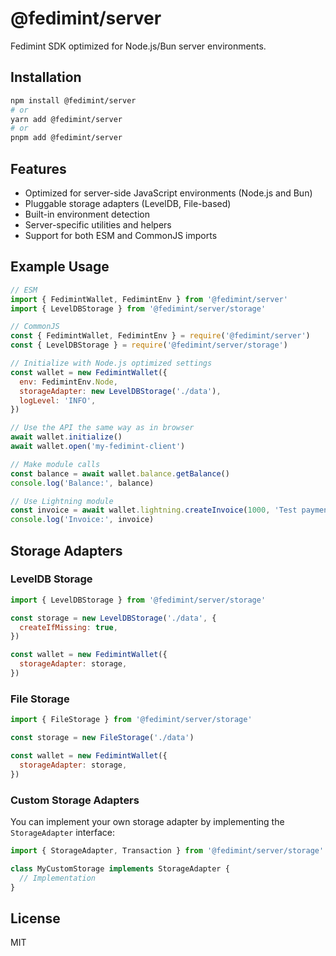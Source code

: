 # @fedimint/server

Fedimint SDK optimized for Node.js/Bun server environments.

## Installation

```bash
npm install @fedimint/server
# or
yarn add @fedimint/server
# or
pnpm add @fedimint/server
```

## Features

- Optimized for server-side JavaScript environments (Node.js and Bun)
- Pluggable storage adapters (LevelDB, File-based)
- Built-in environment detection
- Server-specific utilities and helpers
- Support for both ESM and CommonJS imports

## Example Usage

```javascript
// ESM
import { FedimintWallet, FedimintEnv } from '@fedimint/server'
import { LevelDBStorage } from '@fedimint/server/storage'

// CommonJS
const { FedimintWallet, FedimintEnv } = require('@fedimint/server')
const { LevelDBStorage } = require('@fedimint/server/storage')

// Initialize with Node.js optimized settings
const wallet = new FedimintWallet({
  env: FedimintEnv.Node,
  storageAdapter: new LevelDBStorage('./data'),
  logLevel: 'INFO',
})

// Use the API the same way as in browser
await wallet.initialize()
await wallet.open('my-fedimint-client')

// Make module calls
const balance = await wallet.balance.getBalance()
console.log('Balance:', balance)

// Use Lightning module
const invoice = await wallet.lightning.createInvoice(1000, 'Test payment')
console.log('Invoice:', invoice)
```

## Storage Adapters

### LevelDB Storage

```javascript
import { LevelDBStorage } from '@fedimint/server/storage'

const storage = new LevelDBStorage('./data', {
  createIfMissing: true,
})

const wallet = new FedimintWallet({
  storageAdapter: storage,
})
```

### File Storage

```javascript
import { FileStorage } from '@fedimint/server/storage'

const storage = new FileStorage('./data')

const wallet = new FedimintWallet({
  storageAdapter: storage,
})
```

### Custom Storage Adapters

You can implement your own storage adapter by implementing the `StorageAdapter` interface:

```typescript
import { StorageAdapter, Transaction } from '@fedimint/server/storage'

class MyCustomStorage implements StorageAdapter {
  // Implementation
}
```

## License

MIT
